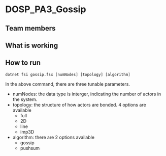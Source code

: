 # DOSP_PA3_Gossip
## Team members
## What is working
## How to run
```
dotnet fsi gossip.fsx [numNodes] [topology] [algorithm]
```
In the above command, there are three tunable parameters.
* numNodes: the data type is interger, indicating the number of actors in the system.
* topology: the structure of how actors are bonded. 4 options are available
  * full
  * 2D
  * line
  * imp3D
* algorithm: there are 2 options available
  * gossip
  * pushsum
